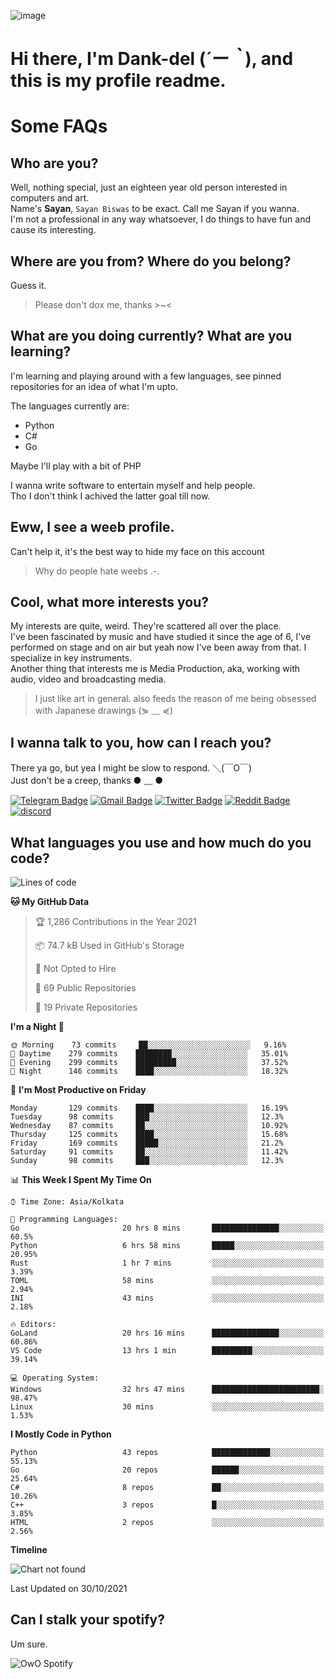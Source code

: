 ![image](https://user-images.githubusercontent.com/63096193/125182844-29f20800-e22f-11eb-8dc9-b0f2d29647bb.png)

# **Hi there, I'm Dank-del (*´ー｀*), and this is my profile readme.**
<!--  [![Profile views](https://gpvc.arturio.dev/dank-del)](https://github.com/dank-del) -->
# Some FAQs

## **Who are you?**

Well, nothing special, just an eighteen year old person interested in computers and art. \
Name's **Sayan**, `Sayan Biswas` to be exact. Call me Sayan if you wanna. \
I'm not a professional in any way whatsoever, I do things to have fun and cause its interesting.

## **Where are you from? Where do you belong?**

Guess it.
> Please don't dox me, thanks >~<

## **What are you doing currently? What are you learning?**

I'm learning and playing around with a few languages, see pinned repositories for an idea of what I'm upto.

The languages currently are:

- Python
- C#
- Go

Maybe I'll play with a bit of PHP

I wanna write software to entertain myself and help people. \
Tho I don't think I achived the latter goal till now.

## **Eww, I see a weeb profile.**

Can't help it, it's the best way to hide my face on this account
> Why do people hate weebs .-.

## **Cool, what more interests you?**

My interests are quite, weird. They're scattered all over the place. \
I've been fascinated by music and have studied it since the age of 6, I've performed on stage and on air but yeah now I've been away from that. I specialize in key instruments. \
Another thing that interests me is Media Production, aka, working with audio, video and broadcasting media.

> I just like art in general. also feeds the reason of me being obsessed with Japanese drawings (⋟ ﹏ ⋞)

## **I wanna talk to you, how can I reach you?**

There ya go, but yea I might be slow to respond. ＼(￣O￣) \
Just don't be a creep, thanks ● ﹏ ●

[![Telegram Badge](https://img.shields.io/badge/-dank_as_fuck-1ca0f1?style=flat-square&logo=telegram&logoColor=white&link=https://t.me/dank_as_fuck)](https://t.me/dank_as_fuck)
[![Gmail Badge](https://img.shields.io/badge/-chizuru@kanojo.tk-c14438?style=flat-square&logo=Gmail&logoColor=white&link=mailto:chizuru@kanojo.tk)](mailto:chizuru@kanojo.tk)
[![Twitter Badge](https://img.shields.io/twitter/follow/TheDankDel?style=social)](https://twitter.com/TheDankDel)
[![Reddit Badge](https://img.shields.io/reddit/user-karma/combined/dank_as_fuck_?style=social)](https://www.reddit.com/user/dank_as_fuck_/)
[![discord](https://discord-md-badge.vercel.app/api/shield/506536929152466945?style=social)](https://discordapp.com/users/506536929152466945)

## **What languages you use and how much do you code?**

<!--START_SECTION:waka-->
![Lines of code](https://img.shields.io/badge/From%20Hello%20World%20I%27ve%20Written-947377%20lines%20of%20code-blue)

**🐱 My GitHub Data** 

> 🏆 1,286 Contributions in the Year 2021
 > 
> 📦 74.7 kB Used in GitHub's Storage 
 > 
> 🚫 Not Opted to Hire
 > 
> 📜 69 Public Repositories 
 > 
> 🔑 19 Private Repositories  
 > 
**I'm a Night 🦉** 

```text
🌞 Morning    73 commits     ██░░░░░░░░░░░░░░░░░░░░░░░   9.16% 
🌆 Daytime    279 commits    ████████░░░░░░░░░░░░░░░░░   35.01% 
🌃 Evening    299 commits    █████████░░░░░░░░░░░░░░░░   37.52% 
🌙 Night      146 commits    ████░░░░░░░░░░░░░░░░░░░░░   18.32%

```
📅 **I'm Most Productive on Friday** 

```text
Monday       129 commits    ████░░░░░░░░░░░░░░░░░░░░░   16.19% 
Tuesday      98 commits     ███░░░░░░░░░░░░░░░░░░░░░░   12.3% 
Wednesday    87 commits     ██░░░░░░░░░░░░░░░░░░░░░░░   10.92% 
Thursday     125 commits    ████░░░░░░░░░░░░░░░░░░░░░   15.68% 
Friday       169 commits    █████░░░░░░░░░░░░░░░░░░░░   21.2% 
Saturday     91 commits     ██░░░░░░░░░░░░░░░░░░░░░░░   11.42% 
Sunday       98 commits     ███░░░░░░░░░░░░░░░░░░░░░░   12.3%

```


📊 **This Week I Spent My Time On** 

```text
⌚︎ Time Zone: Asia/Kolkata

💬 Programming Languages: 
Go                       20 hrs 8 mins       ███████████████░░░░░░░░░░   60.5% 
Python                   6 hrs 58 mins       █████░░░░░░░░░░░░░░░░░░░░   20.95% 
Rust                     1 hr 7 mins         ░░░░░░░░░░░░░░░░░░░░░░░░░   3.39% 
TOML                     58 mins             ░░░░░░░░░░░░░░░░░░░░░░░░░   2.94% 
INI                      43 mins             ░░░░░░░░░░░░░░░░░░░░░░░░░   2.18%

🔥 Editors: 
GoLand                   20 hrs 16 mins      ███████████████░░░░░░░░░░   60.86% 
VS Code                  13 hrs 1 min        █████████░░░░░░░░░░░░░░░░   39.14%

💻 Operating System: 
Windows                  32 hrs 47 mins      ████████████████████████░   98.47% 
Linux                    30 mins             ░░░░░░░░░░░░░░░░░░░░░░░░░   1.53%

```

**I Mostly Code in Python** 

```text
Python                   43 repos            █████████████░░░░░░░░░░░░   55.13% 
Go                       20 repos            ██████░░░░░░░░░░░░░░░░░░░   25.64% 
C#                       8 repos             ██░░░░░░░░░░░░░░░░░░░░░░░   10.26% 
C++                      3 repos             █░░░░░░░░░░░░░░░░░░░░░░░░   3.85% 
HTML                     2 repos             ░░░░░░░░░░░░░░░░░░░░░░░░░   2.56%

```


**Timeline**

![Chart not found](https://raw.githubusercontent.com/Dank-del/Dank-del/main/charts/bar_graph.png) 


 Last Updated on 30/10/2021
<!--END_SECTION:waka-->

## **Can I stalk your spotify?**

Um sure.

![OwO Spotify](https://spotify-recently-played-readme.vercel.app/api?user=31fdrsslnr7nvq4ytqwtw7c4rxfm&count=5)
